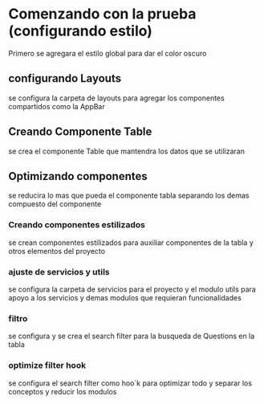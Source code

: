 # Comenzando con la prueba (configurando estilo)

Primero se agregara el estilo global para dar el color oscuro


## configurando Layouts

se configura la carpeta de layouts para agregar los componentes compartidos como la AppBar

## Creando Componente Table

se crea el componente Table que mantendra los datos que se utilizaran

## Optimizando componentes 
se reducira lo mas que pueda el componente tabla separando los demas compuesto del componente 

### Creando componentes estilizados

se crean componentes estilizados para auxiliar componentes de la tabla y otros elementos del proyecto

### ajuste de servicios y utils

se configura la carpeta de servicios para el proyecto y el modulo utils para apoyo a los servicios y demas modulos que requieran funcionalidades

### filtro 
 se configura y se crea el search filter para la busqueda de Questions en la tabla

### optimize filter hook

se configura el search filter como hoo`k para optimizar todo y separar los conceptos y reducir los modulos
